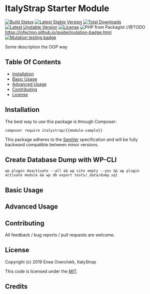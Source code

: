# ItalyStrap Starter Module

[![Build Status](https://travis-ci.org/ItalyStrap/{module-sample}.svg?branch=master)](https://travis-ci.org/ItalyStrap/{module-sample})
[![Latest Stable Version](https://img.shields.io/packagist/v/italystrap/{module-sample}.svg)](https://packagist.org/packages/italystrap/{module-sample})
[![Total Downloads](https://img.shields.io/packagist/dt/italystrap/{module-sample}.svg)](https://packagist.org/packages/italystrap/{module-sample})
[![Latest Unstable Version](https://img.shields.io/packagist/vpre/italystrap/{module-sample}.svg)](https://packagist.org/packages/italystrap/{module-sample})
[![License](https://img.shields.io/packagist/l/italystrap/{module-sample}.svg)](https://packagist.org/packages/italystrap/{module-sample})
![PHP from Packagist](https://img.shields.io/packagist/php-v/italystrap/{module-sample})
//@TODO https://infection.github.io/guide/mutation-badge.html
[![Mutation testing badge](https://img.shields.io/endpoint?style=flat&url=https%3A%2F%2Fbadge-api.stryker-mutator.io%2Fgithub.com%2FItalyStrap%2F{module-sample}%2Fmaster)](https://dashboard.stryker-mutator.io/reports/github.com/ItalyStrap/{module-sample}/master)

Some description the OOP way

## Table Of Contents

* [Installation](#installation)
* [Basic Usage](#basic-usage)
* [Advanced Usage](#advanced-usage)
* [Contributing](#contributing)
* [License](#license)

## Installation

The best way to use this package is through Composer:

```CMD
composer require italystrap/{{module-sample}}
```
This package adheres to the [SemVer](http://semver.org/) specification and will be fully backward compatible between minor versions.

## Create Database Dump with WP-CLI

```CMD
wp plugin deactivate --all && wp site empty --yes && wp plugin activate module && wp db export tests/_data/dump.sql
```

## Basic Usage

## Advanced Usage

## Contributing

All feedback / bug reports / pull requests are welcome.

## License

Copyright (c) 2019 Enea Overclokk, ItalyStrap

This code is licensed under the [MIT](LICENSE).

## Credits
